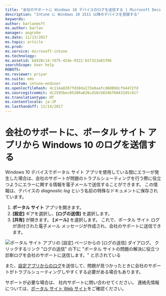 ```yaml
---
title: "会社のサポートに Windows 10 デバイスのログを送信する | Microsoft Docs"
description: "Intune に Windows 10 1511 以降のデバイスを登録する"
keywords: 
author: barlanmsft
ms.author: barlan
manager: angrobe
ms.date: 11/13/2017
ms.topic: article
ms.prod: 
ms.service: microsoft-intune
ms.technology: 
ms.assetid: bd428c14-7d75-42de-9322-b57323a01f06
searchScope: User help
ROBOTS: 
ms.reviewer: priyar
ms.suite: ems
ms.custom: intune-enduser
ms.openlocfilehash: 4c114a8267fd38da173e8aafcd6089dcfb4472fd
ms.sourcegitcommit: dc2595bec05206a826cd10cb834bf6043145c917
ms.translationtype: HT
ms.contentlocale: ja-JP
ms.lasthandoff: 11/14/2017
---
```

# <a name="send-logs-to-your-company-support-from-the-company-portal-app-for-windows-10"></a>会社のサポートに、ポータル サイト アプリから Windows 10 のログを送信する

Windows 10 デバイスでポータル サイト アプリを使用している間にエラーが発生した場合は、会社のサポートが問題のトラブルシューティングを行う際に役立つようにエラーに関する情報を電子メールで送信することができます。 この情報は、デバイスの _diagnostic log_ という名前の特殊なドキュメントに保存されています。

1.  **ポータル サイト** アプリを開きます。
2.  **[設定]** ギアを選択し、**[ログの送信]** を選択します。
3.  **[共有]** が開きます。 **[メール]** を選択します。 これで、ポータル サイト ログが添付された電子メール メッセージが作成され、会社のサポートに送信できます。

  ![ポータル サイト アプリの [設定] ページからの [ログの送信] ダイアログ。 クリックするリンク "ログの送信" の下に "ポータル サイトの問題の解決に役立つ診断ログを会社のサポートに送信します。" と示されている](./media/w10-share-logs-after-1711.png)

また、[設定アプリからのログ](send-logs-to-your-it-admin-settings-windows.md)を送信して、問題が見つかったときに会社のサポートがトラブルシューティングしやすくする必要がある場合もあります。

サポートが必要な場合は、 社内サポートに問い合わせてください。 連絡先情報については、[ポータル サイト Web サイト](https://portal.manage.microsoft.com)をご確認ください。
